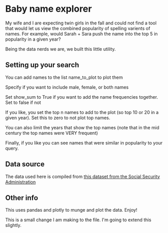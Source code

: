 # Baby name explorer
My wife and I are expecting twin girls in the fall and could not find a tool that would let us view the combined popularity of spelling varients of names. For example, would Sarah + Sara push the name into the top 5 in popularity in a given year? 

Being the data nerds we are, we built this little utility.

## Setting up your search
You can add names to the list name_to_plot to plot them

Specify if you want to include male, female, or both names

Set show_sum to True if you want to add the name frequencies together. Set to false if not

If you like, you set the top n names to add to the plot (so top 10 or 20 in a given year). Set this to zero to not plot top names.

You can also limit the years that show the top names (note that in the mid century the top names were VERY frequent)

Finally, if you like you can see names that were similar in popularity to your query.

## Data source
The data used here is compiled from [this dataset from the Social Security Administration](https://www.ssa.gov/oact/babynames/limits.html)

## Other info
This uses pandas and plotly to munge and plot the data. Enjoy!

This is a small change I am making to the file. I'm going to extend this slightly.

